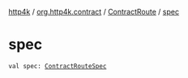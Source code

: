 [http4k](../../index.md) / [org.http4k.contract](../index.md) / [ContractRoute](index.md) / [spec](./spec.md)

# spec

`val spec: `[`ContractRouteSpec`](../-contract-route-spec/index.md)